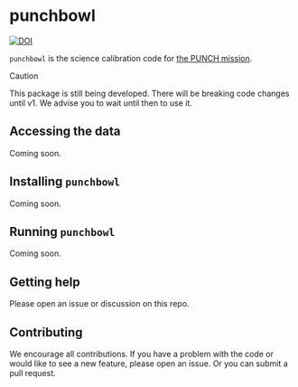 # punchbowl

[![DOI](https://zenodo.org/badge/DOI/10.5281/zenodo.14029123.svg)](https://doi.org/10.5281/zenodo.14029123)

`punchbowl` is the science calibration code for [the PUNCH mission](https://punch.space.swri.edu/).

> [!CAUTION]
> This package is still being developed. There will be breaking code changes until v1.
> We advise you to wait until then to use it.

## Accessing the data

Coming soon.

## Installing `punchbowl`

Coming soon.

## Running `punchbowl`

Coming soon.

## Getting help

Please open an issue or discussion on this repo.

## Contributing

We encourage all contributions.
If you have a problem with the code or would like to see a new feature, please open an issue.
Or you can submit a pull request.
